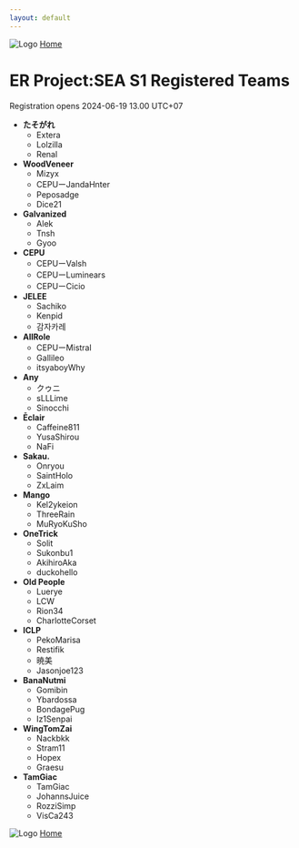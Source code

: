 ```yaml
---
layout: default
---
```


![Logo](https://kanziebub.github.io/ProjectSEA/assets/images/bullet_rev.png)
[Home](https://kanziebub.github.io/ProjectSEA/)

# **ER Project:SEA S1 Registered Teams**
Registration opens 2024-06-19 13.00 UTC+07

- **たそがれ**
  - Extera
  - Lolzilla
  - Renal
- **WoodVeneer**
  - Mizyx
  - CEPUーJandaHnter
  - Peposadge
  - Dice21
- **Galvanized**
  - Alek
  - Tnsh
  - Gyoo
- **CEPU**
  - CEPUーValsh
  - CEPUーLuminears
  - CEPUーCicio
- **JELEE**
  - Sachiko
  - Kenpid
  - 감자카레
- **AllRole**
  - CEPUーMistral
  - Gallileo
  - itsyaboyWhy
- **Any**
  - クゥニ
  - sLLLime
  - Sinocchi
- **Ēclair**
  - Caffeine811
  - YusaShirou
  - NaFi
- **Sakau.**
  - Onryou
  - SaintHolo
  - ZxLaim
- **Mango**
  - Kel2ykeion
  - ThreeRain
  - MuRyoKuSho
- **OneTrick**
  - Solit
  - Sukonbu1
  - AkihiroAka
  - duckohello
- **Old People**
  - Luerye
  - LCW
  - Rion34
  - CharlotteCorset
- **ICLP**
  - PekoMarisa
  - Restifik
  - 暁美
  - Jasonjoe123
- **BanaNutmi**
  - Gomibin
  - Ybardossa
  - BondagePug
  - Iz1Senpai
- **WingTomZai**
  - Nackbkk
  - Stram11
  - Hopex
  - Graesu
- **TamGiac**
  - TamGiac
  - JohannsJuice
  - RozziSimp
  - VisCa243

![Logo](https://kanziebub.github.io/ProjectSEA/assets/images/bullet_rev.png)
[Home](https://kanziebub.github.io/ProjectSEA/)
